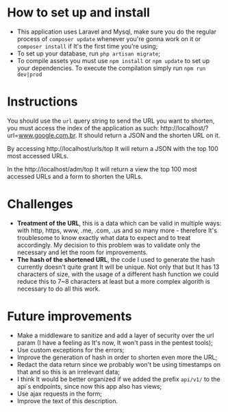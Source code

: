 # How to set up and install
- This application uses Laravel and Mysql, make sure you do the regular process of `composer update` whenever you're gonna work on it
or `composer install` if It's the first time you're using; 
- To set up your database, run `php artisan migrate`;
- To compile assets you must use `npm install` or `npm update` to set up your dependencies. To execute the compilation simply run `npm run dev|prod`

# Instructions
You should use the `url` query string to send the URL you want to shorten, you must access the index of the 
application as such: http://localhost/?url=www.google.com.br. It should return a JSON and the shorten URL on it.

By accessing http://localhost/urls/top It will return a JSON with the top 100 most accessed URLs.

In the http://localhost/adm/top It will return a view the top 100 most accessed URLs and a form to shorten the URLs.

# Challenges
- **Treatment of the URL**, this is a data which can be valid in multiple ways: with http, https, www, .me, .com, .us and so many more -
 therefore It's troublesome to know exactly what data to expect and to treat accordingly. My decision to this problem was to
  validate only the necessary and let the room for improvements. 
- **The hash of the shortened URL**, the code I used to generate the hash currently doesn't quite grant It will be unique. 
  Not only that but It has 13 characters of size, with the usage of a different hash function we could reduce this to 7~8 characters at least but a more complex algorith is necessary to do all this work.

# Future improvements
- Make a middleware to sanitize and add a layer of security over the url param (I have a feeling as It's now, It won't pass in the pentest tools);
- Use custom exceptions for the errors;
- Improve the generation of hash in order to shorten even more the URL;
- Redact the data return since we probably won't be using timestamps on that and so this is an irrelevant data;
- I think It would be better organized if we added the prefix `api/v1/` to the api`s endpoints, since now this app also has views;
- Use ajax requests in the form;
- Improve the text of this description.
